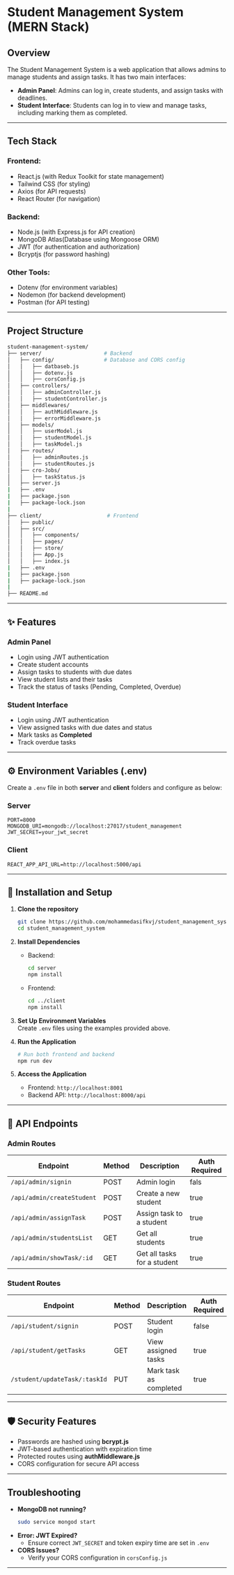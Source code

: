 # Student Management System (MERN Stack)

## **Overview**  
The Student Management System is a web application that allows admins to manage students and assign tasks. It has two main interfaces:  
- **Admin Panel**: Admins can log in, create students, and assign tasks with deadlines.  
- **Student Interface**: Students can log in to view and manage tasks, including marking them as completed.  

---

## **Tech Stack**  

### **Frontend**:  
- React.js (with Redux Toolkit for state management)  
- Tailwind CSS (for styling)  
- Axios (for API requests)  
- React Router (for navigation)  

### **Backend**:  
- Node.js (with Express.js for API creation)  
- MongoDB Atlas(Database using Mongoose ORM)  
- JWT (for authentication and authorization)  
- Bcryptjs (for password hashing)  

### **Other Tools**:  
- Dotenv (for environment variables)  
- Nodemon (for backend development)  
- Postman (for API testing)  

---

##  **Project Structure**  

```bash
student-management-system/
├── server/                    # Backend
│   ├── config/                # Database and CORS config
│   │   ├── datbaseb.js
│   │   ├── dotenv.js
│   │   ├── corsConfig.js
│   ├── controllers/
│   │   ├── adminController.js
│   │   ├── studentController.js
│   ├── middlewares/
│   │   ├── authMiddleware.js
│   │   ├── errorMiddleware.js
│   ├── models/
│   │   ├── userModel.js
│   │   ├── studentModel.js
│   │   ├── taskModel.js
│   ├── routes/
│   │   ├── adminRoutes.js
│   │   ├── studentRoutes.js
│   ├── cro-Jobs/
│   │   ├── taskStatus.js
│   ├── server.js
|   ├── .env
|   ├── package.json
|   ├── package-lock.json
|
├── client/                     # Frontend
│   ├── public/
│   ├── src/
│   │   ├── components/
│   │   ├── pages/
│   │   ├── store/
│   │   ├── App.js
│   │   ├── index.js
|   ├── .env
|   ├── package.json
|   ├── package-lock.json
|
├── README.md
```

---

## ✨ **Features**  

### **Admin Panel**
- Login using JWT authentication  
- Create student accounts  
- Assign tasks to students with due dates  
- View student lists and their tasks  
- Track the status of tasks (Pending, Completed, Overdue)  

### **Student Interface**
- Login using JWT authentication  
- View assigned tasks with due dates and status  
- Mark tasks as **Completed**  
- Track overdue tasks  

---

## ⚙️ **Environment Variables (.env)**

Create a `.env` file in both **server** and **client** folders and configure as below:  

### **Server**
```env
PORT=8000
MONGODB_URI=mongodb://localhost:27017/student_management
JWT_SECRET=your_jwt_secret
```

### **Client**
```env
REACT_APP_API_URL=http://localhost:5000/api
```

---

## 🚦 **Installation and Setup**

1. **Clone the repository**  
    ```bash
    git clone https://github.com/mohammedasifkvj/student_management_system
    cd student_management_system
    ```

2. **Install Dependencies**  
    - Backend:
      ```bash
      cd server
      npm install
      ```
    - Frontend:
      ```bash
      cd ../client
      npm install
      ```

3. **Set Up Environment Variables**  
    Create `.env` files using the examples provided above.

4. **Run the Application**  
    ```bash
    # Run both frontend and backend
    npm run dev
    ```

5. **Access the Application**  
    - Frontend: `http://localhost:8001`  
    - Backend API: `http://localhost:8000/api`

---

## 🧪 **API Endpoints**  

### **Admin Routes**
| Endpoint                  | Method | Description                         | Auth Required |
|----------------------------|--------|------------------------------------|---------------|
| `/api/admin/signin`        | POST   | Admin login                        | fals          |
| `/api/admin/createStudent` | POST   | Create a new student               | true          |
| `/api/admin/assignTask`    | POST   | Assign task to a student           | true          |
| `/api/admin/studentsList`  | GET    | Get all students                   | true          |
| `/api/admin/showTask/:id`  | GET    | Get all tasks for a student        | true          |

### **Student Routes**
| Endpoint                    | Method | Description                        | Auth Required |
|-----------------------------|--------|------------------------------------|---------------|
| `/api/student/signin`       | POST   | Student login                      | false         |
| `/api/student/getTasks`     | GET    | View assigned tasks                | true          |
|`/student/updateTask/:taskId`| PUT    | Mark task as completed             | true          |

---

## 🛡️ **Security Features**

- Passwords are hashed using **bcrypt.js**  
- JWT-based authentication with expiration time  
- Protected routes using **authMiddleware.js**  
- CORS configuration for secure API access  

---

## **Troubleshooting**

- **MongoDB not running?**  
  ```bash
  sudo service mongod start
  ```
- **Error: JWT Expired?**  
  - Ensure correct `JWT_SECRET` and token expiry time are set in `.env`
- **CORS Issues?**  
  - Verify your CORS configuration in `corsConfig.js`

---
